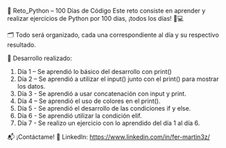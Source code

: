 🐍 Reto_Python – 100 Días de Código
Este reto consiste en aprender y realizar ejercicios de Python por 100 días, ¡todos los días! 📆💻

🗂️ Todo será organizado, cada una correspondiente al día y su respectivo resultado.

🚀 Desarrollo realizado:
1. Día 1 – Se aprendió lo básico del desarrollo con print()
2. Día 2 – Se aprendió a utilizar el input() junto con el print() para mostrar los datos.
3. Día 3 - Se aprendió a usar concatenación con input y print.
4. Día 4 – Se aprendió el uso de colores en el print().
5. Día 5 - Se aprendió el desarrollo de las condiciones if y else.
6. Día 6 - Se aprendió utilizar la condición elif.
7. Día 7 - Se realizo un ejercicio con lo aprendido del día 1 al día 6.

📬 ¡Contáctame!
🔗 LinkedIn: https://www.linkedin.com/in/fer-martin3z/
